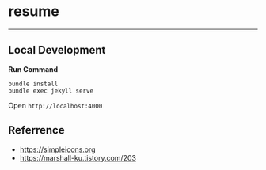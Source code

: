 # resume

---

## Local Development

**Run Command**

```
bundle install
bundle exec jekyll serve
```

Open `http://localhost:4000`

## Referrence

- https://simpleicons.org
- https://marshall-ku.tistory.com/203
